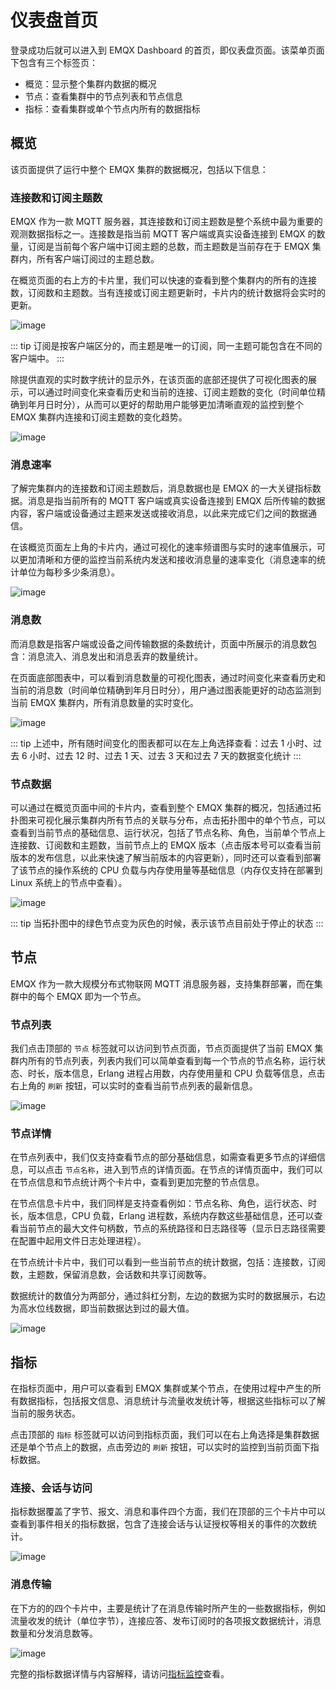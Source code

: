 # 仪表盘首页

登录成功后就可以进入到 EMQX Dashboard 的首页，即仪表盘页面。该菜单页面下包含有三个标签页：

- 概览：显示整个集群内数据的概况
- 节点：查看集群中的节点列表和节点信息
- 指标：查看集群或单个节点内所有的数据指标

## 概览

该页面提供了运行中整个 EMQX 集群的数据概况，包括以下信息：

### 连接数和订阅主题数

EMQX 作为一款 MQTT 服务器，其连接数和订阅主题数是整个系统中最为重要的观测数据指标之一。连接数是指当前 MQTT 客户端或真实设备连接到 EMQX 的数量，订阅是当前每个客户端中订阅主题的总数，而主题数是当前存在于 EMQX 集群内，所有客户端订阅过的主题总数。

在概览页面的右上方的卡片里，我们可以快速的查看到整个集群内的所有的连接数，订阅数和主题数。当有连接或订阅主题更新时，卡片内的统计数据将会实时的更新。

![image](./assets/overview-1.png)

::: tip
订阅是按客户端区分的，而主题是唯一的订阅，同一主题可能包含在不同的客户端中。
:::

除提供直观的实时数字统计的显示外，在该页面的底部还提供了可视化图表的展示，可以通过时间变化来查看历史和当前的连接、订阅主题数的变化（时间单位精确到年月日时分），从而可以更好的帮助用户能够更加清晰直观的监控到整个 EMQX 集群内连接和订阅主题数的变化趋势。

![image](./assets/overview-2.png)

### 消息速率

了解完集群内的连接数和订阅主题数后，消息数据也是 EMQX 的一大关键指标数据。消息是指当前所有的 MQTT 客户端或真实设备连接到 EMQX 后所传输的数据内容，客户端或设备通过主题来发送或接收消息，以此来完成它们之间的数据通信。

在该概览页面左上角的卡片内，通过可视化的速率频谱图与实时的速率值展示，可以更加清晰和方便的监控当前系统内发送和接收消息量的速率变化（消息速率的统计单位为每秒多少条消息）。

![image](./assets/overview-3.png)

### 消息数

而消息数是指客户端或设备之间传输数据的条数统计，页面中所展示的消息数包含：消息流入、消息发出和消息丢弃的数量统计。

在页面底部图表中，可以看到消息数量的可视化图表，通过时间变化来查看历史和当前的消息数（时间单位精确到年月日时分），用户通过图表能更好的动态监测到当前 EMQX 集群内，所有消息数量的实时变化。

![image](./assets/overview-4.png)

::: tip
上述中，所有随时间变化的图表都可以在左上角选择查看：过去 1 小时、过去 6 小时、过去 12 时、过去 1 天、过去 3 天和过去 7 天的数据变化统计
:::

### 节点数据

可以通过在概览页面中间的卡片内，查看到整个 EMQX 集群的概况，包括通过拓扑图来可视化展示集群内所有节点的关联与分布，点击拓扑图中的单个节点，可以查看到当前节点的基础信息、运行状况，包括了节点名称、角色，当前单个节点上连接数、订阅数和主题数，当前节点上的 EMQX 版本（点击版本号可以查看当前版本的发布信息，以此来快速了解当前版本的内容更新），同时还可以查看到部署了该节点的操作系统的 CPU 负载与内存使用量等基础信息（内存仅支持在部署到 Linux 系统上的节点中查看）。

![image](./assets/overview-5.png)

::: tip
当拓扑图中的绿色节点变为灰色的时候，表示该节点目前处于停止的状态
:::

## 节点

EMQX 作为一款大规模分布式物联网 MQTT 消息服务器，支持集群部署，而在集群中的每个 EMQX 即为一个节点。

### 节点列表

我们点击顶部的 `节点` 标签就可以访问到节点页面，节点页面提供了当前 EMQX 集群内所有的节点列表，列表内我们可以简单查看到每一个节点的节点名称，运行状态、时长，版本信息，Erlang 进程占用数，内存使用量和 CPU 负载等信息，点击右上角的 `刷新` 按钮，可以实时的查看当前节点列表的最新信息。

![image](./assets/nodes.png)

### 节点详情

在节点列表中，我们仅支持查看节点的部分基础信息，如需查看更多节点的详细信息，可以点击 `节点名称`，进入到节点的详情页面。在节点的详情页面中，我们可以在节点信息和节点统计两个卡片中，查看到更加完整的节点信息。

在节点信息卡片中，我们同样是支持查看例如：节点名称、角色，运行状态、时长，版本信息，CPU 负载，Erlang 进程数，系统内存数这些基础信息，还可以查看当前节点的最大文件句柄数，节点的系统路径和日志路径等（显示日志路径需要在配置中起用文件日志处理进程）。

在节点统计卡片中，我们可以看到一些当前节点的统计数据，包括：连接数，订阅数，主题数，保留消息数，会话数和共享订阅数等。

数据统计的数值分为两部分，通过斜杠分割，左边的数据为实时的数据展示，右边为高水位线数据，即当前数据达到过的最大值。

![image](./assets/node-detail.png)

## 指标

在指标页面中，用户可以查看到 EMQX 集群或某个节点，在使用过程中产生的所有数据指标，包括报文信息、消息统计与流量收发统计等，根据这些指标可以了解当前的服务状态。

点击顶部的 `指标` 标签就可以访问到指标页面，我们可以在右上角选择是集群数据还是单个节点上的数据，点击旁边的 `刷新` 按钮，可以实时的监控到当前页面下指标数据。

### 连接、会话与访问

指标数据覆盖了字节、报文、消息和事件四个方面，我们在顶部的三个卡片中可以查看到事件相关的指标数据，包含了连接会话与认证授权等相关的事件的次数统计。

![image](./assets/metrics-1.png)

### 消息传输

在下方的的四个卡片中，主要是统计了在消息传输时所产生的一些数据指标，例如流量收发的统计（单位字节），连接应答、发布订阅时的各项报文数据统计，消息数量和分发消息数等。

![image](./assets/metrics-2.png)

完整的指标数据详情与内容解释，请访问[指标监控](../observability/metrics-and-stats.md)查看。
